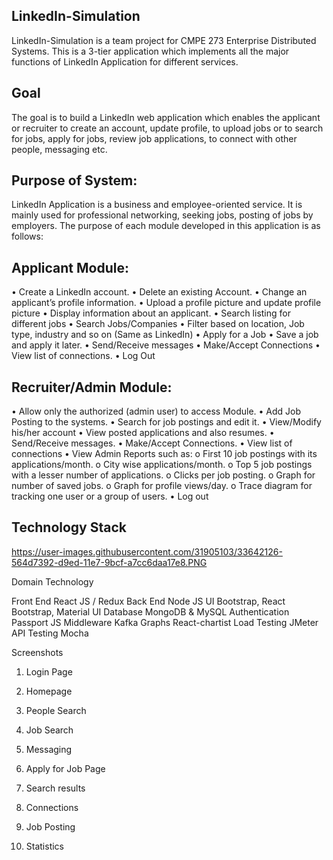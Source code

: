 LinkedIn-Simulation
-------------------
LinkedIn-Simulation is a team project for CMPE 273 Enterprise Distributed Systems. This is a 3-tier application which implements all the major functions of LinkedIn Application for different services.		
    
Goal
----
The goal is to build a LinkedIn web application which enables the applicant or recruiter to create an account, update profile, to upload jobs or to search for jobs, apply for jobs, review job applications, to connect with other people, messaging etc.

Purpose of System:
------------------
LinkedIn Application is a business and employee-oriented service. It is mainly used for professional networking, seeking jobs, posting of jobs by employers. The purpose of each module developed in this application is as follows:

Applicant Module:
-----------------
•	Create a LinkedIn account.
•	Delete an existing Account.
•	Change an applicant’s profile information.
•	Upload a profile picture and update profile picture
•	Display information about an applicant.
•	Search listing for different jobs
•	Search Jobs/Companies
•	Filter based on location, Job type, industry and so on (Same as LinkedIn)
•	Apply for a Job
•	Save a job and apply it later.
•	Send/Receive messages
•	Make/Accept Connections
•	View list of connections.
•	Log Out

Recruiter/Admin Module:
-----------------------
•	Allow only the authorized (admin user) to access Module.
•	Add Job Posting to the systems.
•	Search for job postings and edit it.
•	View/Modify his/her account
•	View posted applications and also resumes.
•	Send/Receive messages.
•	Make/Accept Connections.
•	View list of connections
•	View Admin Reports such as:
o	First 10 job postings with its applications/month.
o	City wise applications/month.
o	Top 5 job postings with a lesser number of applications.
o	Clicks per job posting.
o	Graph for number of saved jobs.
o	Graph for profile views/day.
o	Trace diagram for tracking one user or a group of users.
•	Log out

Technology Stack
----------------
 
https://user-images.githubusercontent.com/31905103/33642126-564d7392-d9ed-11e7-9bcf-a7cc6daa17e8.PNG


Domain	Technology

Front End	React JS / Redux
Back End	Node JS
UI	Bootstrap, React Bootstrap, Material UI
Database	MongoDB & MySQL
Authentication	Passport JS
Middleware	Kafka
Graphs	React-chartist
Load Testing	JMeter
API Testing	Mocha
 
Screenshots
1.	Login Page
 
2.	Homepage
 
3.	People Search 
 
4.	Job Search 
 
5.	Messaging
 
6.	Apply for Job Page 
 
 
7.	Search results
 
8.	Connections
 
9.	Job Posting
 

10.	Statistics
 
 


